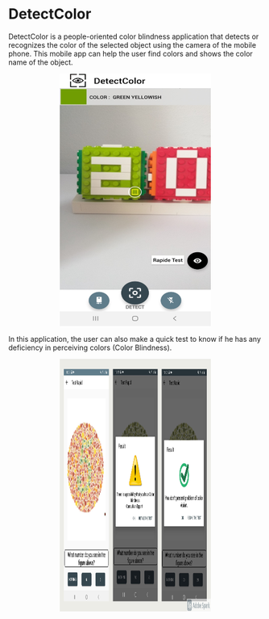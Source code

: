 # DetectColor

DetectColor is a people-oriented color blindness application that detects or recognizes the color of the selected object using the camera of the mobile phone. This mobile app can help the user find colors and shows the color name of the object.

<p align="center">
<img src="https://github.com/BogdanKocsis/DetectColor/blob/main/images/Screenshot_20210120-100833_DetecCor.jpg" width="300" height="500" />
</p>

In this application, the user can also make a quick test to know if he has any deficiency in perceiving colors (Color Blindness).

<p align="center">
<img src="https://github.com/BogdanKocsis/DetectColor/blob/main/images/My%20Post.png" width="300" height="500" />
</p>
